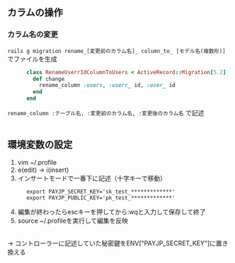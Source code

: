 ## カラムの操作
### カラム名の変更
`rails g migration rename_[変更前のカラム名]_ column_to_ [モデル名(複数形)]` でファイルを生成  
```ruby
      class RenameUserrIdColumnToUsers < ActiveRecord::Migration[5.2]
        def change
          rename_column :users, :userr_ id, :user_ id
        end
      end
```
`rename_column :テーブル名, :変更前のカラム名, :変更後のカラム名` で記述
<br><br>
### 

## 環境変数の設定
1. vim ~/.profile
2. e(edit) → i(insert)
3. インサートモードで一番下に記述（十字キーで移動）
```
      export PAYJP_SECRET_KEY='sk_test_*************'
      export PAYJP_PUBLIC_KEY='pk_test_*************'
```

4. 編集が終わったらescキーを押してから:wqと入力して保存して終了
5. source ~/.profileを実行して編集を反映
<br>
→ コントローラーに記述していた秘密鍵をENV["PAYJP_SECRET_KEY"]に置き換える
